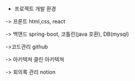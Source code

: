 * 프로젝트 개발 환경

-> 프론트
html,css, react

-> 백앤드
spring-boot, 코틀린(java 호환),
DB(mysql)

->코드관리
github

-> 아키텍쳐
클린 아키텍쳐

-> 회의록 관리
notion
